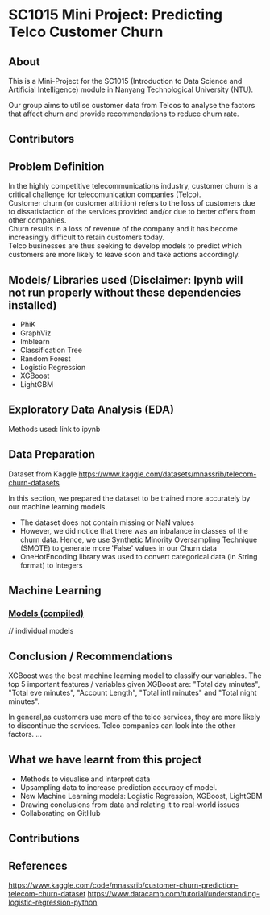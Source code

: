 # SC1015 Mini Project: Predicting Telco Customer Churn


## About 
This is a Mini-Project for the SC1015 (Introduction to Data Science and Artificial Intelligence) module in Nanyang Technological University (NTU).

Our group aims to utilise customer data from Telcos to analyse the factors that affect churn and provide recommendations to reduce churn rate.


## Contributors


## Problem Definition 

In the highly competitive telecommunications industry, customer churn is a critical challenge for telecomunication companies (Telco). <br>
Customer churn (or customer attrition) refers to the loss of customers due to dissatisfaction of the services provided and/or due to better offers 
from other companies. <br>
Churn results in a loss of revenue of the company and it has become increasingly difficult to retain customers today. <br>
Telco businesses are thus seeking to develop models to predict which customers are more likely to leave soon and take actions accordingly.



## Models/ Libraries used (Disclaimer: Ipynb will not run properly without these dependencies installed)
- PhiK
- GraphViz
- Imblearn
- Classification Tree
- Random Forest
- Logistic Regression
- XGBoost
- LightGBM


## Exploratory Data Analysis (EDA)
Methods used: 
link to ipynb

## Data Preparation

Dataset from Kaggle https://www.kaggle.com/datasets/mnassrib/telecom-churn-datasets <br>

In this section, we prepared the dataset to be trained more accurately by our machine learning models.

- The dataset does not contain missing or NaN values
- However, we did notice that there was an inbalance in classes of the churn data. Hence, we use Synthetic Minority Oversampling Technique (SMOTE) to generate more 'False' values in our Churn data 
- OneHotEncoding library was used to convert categorical data (in String format) to Integers


## Machine Learning
### [Models (compiled)](https://github.com/chuaqindi/sc1015-miniproject/blob/main/All%20models.ipynb)

// individual models 


## Conclusion / Recommendations
 
XGBoost was the best machine learning model to classify our variables. The top 5 important features / variables given XGBoost are: "Total day minutes", "Total eve minutes", "Account Length", "Total intl minutes" and "Total night minutes".

In general,as customers use more of the telco services, they are more likely to discontinue the services. 
Telco companies can look into the other factors. ...


## What we have learnt from this project 
- Methods to visualise and interpret data
- Upsampling data to increase prediction accuracy of model.
- New Machine Learning models: Logistic Regression, XGBoost, LightGBM
- Drawing conclusions from data and relating it to real-world issues
- Collaborating on GitHub

## Contributions

## References
https://www.kaggle.com/code/mnassrib/customer-churn-prediction-telecom-churn-dataset
https://www.datacamp.com/tutorial/understanding-logistic-regression-python

